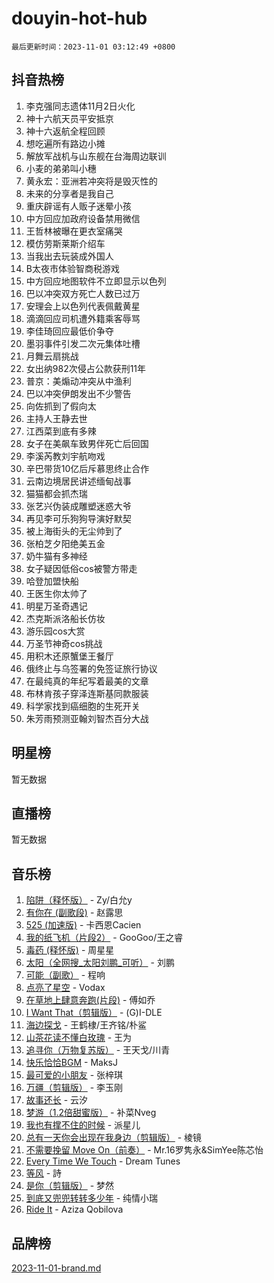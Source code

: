 # douyin-hot-hub

`最后更新时间：2023-11-01 03:12:49 +0800`

## 抖音热榜

1. 李克强同志遗体11月2日火化
1. 神十六航天员平安抵京
1. 神十六返航全程回顾
1. 想吃遍所有路边小摊
1. 解放军战机与山东舰在台海周边联训
1. 小麦的弟弟叫小穗
1. 黄永宏：亚洲若冲突将是毁灭性的
1. 未来的分享者是我自己
1. 重庆辟谣有人贩子迷晕小孩
1. 中方回应加政府设备禁用微信
1. 王哲林被曝在更衣室痛哭
1. 模仿劳斯莱斯介绍车
1. 当我出去玩装成外国人
1. B太夜市体验智商税游戏
1. 中方回应地图软件不立即显示以色列
1. 巴以冲突双方死亡人数已过万
1. 安理会上以色列代表佩戴黄星
1. 滴滴回应司机遭外籍乘客辱骂
1. 李佳琦回应最低价争夺
1. 墨羽事件引发二次元集体吐槽
1. 月舞云扇挑战
1. 女出纳982次侵占公款获刑11年
1. 普京：美煽动冲突从中渔利
1. 巴以冲突伊朗发出不少警告
1. 向佐抓到了假向太
1. 主持人王静去世
1. 江西菜到底有多辣
1. 女子在美飙车致男伴死亡后回国
1. 李溪芮教刘宇航吻戏
1. 辛巴带货10亿后斥慕思终止合作
1. 云南边境居民讲述缅甸战事
1. 猫猫都会抓杰瑞
1. 张艺兴伪装成雕塑迷惑大爷
1. 再见李可乐狗狗导演好默契
1. 被上海街头的无尘帅到了
1. 张柏芝夕阳绝美五金
1. 奶牛猫有多神经
1. 女子疑因低俗cos被警方带走
1. 哈登加盟快船
1. 王医生你太帅了
1. 明星万圣奇遇记
1. 杰克斯派洛船长仿妆
1. 游乐园cos大赏
1. 万圣节神奇cos挑战
1. 用积木还原蟹堡王餐厅
1. 俄终止与乌签署的免签证旅行协议
1. 在最纯真的年纪写着最美的文章
1. 布林肯孩子穿泽连斯基同款服装
1. 科学家找到癌细胞的生死开关
1. 朱芳雨预测亚翰刘智杰百分大战

## 明星榜

暂无数据

## 直播榜

暂无数据

## 音乐榜

1. [陷阱（释怀版）](https://sf3-cdn-tos.douyinstatic.com/obj/tos-cn-ve-2774/oE8C21LeZrzKLDFfQYgMzx4GAIHageG5IzayY7) - Zy/白允y
1. [有你在 (副歌段)](https://sf6-cdn-tos.douyinstatic.com/obj/tos-cn-ve-2774/o8zImmNsI8B0yfAW5FKAB1oBhkMAlIrwsZEi1V) - 赵露思
1. [525 (加速版)](https://sf3-cdn-tos.douyinstatic.com/obj/tos-cn-ve-2774/oIfKCtqfDyP8Vc9FpAPgWMyezT6LnDT1abRwGg) - 卡西恩Cacien
1. [我的纸飞机（片段2）](https://sf3-cdn-tos.douyinstatic.com/obj/tos-cn-ve-2774/oM2ZrKcg2CD5AeRB2gkeXOFB1IxAGJdZPazYHf) - GooGoo/王之睿
1. [毒药 (释怀版)](https://sf3-cdn-tos.douyinstatic.com/obj/tos-cn-ve-2774/oYILMEAzspdZBIzy4frJNB8ZHPHWAhiwowd4Ad) - 周星星
1. [太阳（全网搜_太阳刘鹏_可听）](https://sf3-cdn-tos.douyinstatic.com/obj/tos-cn-ve-2774/ogWbyIQnlBFImVbeDocRdCIYtBHlbJXgfZMvgz) - 刘鹏
1. [可能（副歌）](https://sf3-cdn-tos.douyinstatic.com/obj/tos-cn-ve-2774/cde1731888894259b333569393c2fb51) - 程响
1. [点亮了星空](https://sf3-cdn-tos.douyinstatic.com/obj/tos-cn-ve-2774/oEeZYED0P1FUySQvtdr5u4gInbCDeBOHzBhlrM) - Vodax
1. [在草地上肆意奔跑(片段)](https://sf3-cdn-tos.douyinstatic.com/obj/tos-cn-ve-2774/8831d494742f45dabdfa8adb8b817259) - 傅如乔
1. [I Want That（剪辑版）](https://sf6-cdn-tos.douyinstatic.com/obj/tos-cn-ve-2774/ogx30GAvzMkn0gNkBOfOm9s2vANhypgIh4QtWk) - (G)I-DLE
1. [海边探戈](https://sf3-cdn-tos.douyinstatic.com/obj/tos-cn-ve-2774/os9gE0VQCGqt6VQkZDyBBYvfSDY0QFe3vVmubn) - 王鹤棣/王齐铭/朴鲨
1. [山茶花读不懂白玫瑰](https://sf3-cdn-tos.douyinstatic.com/obj/tos-cn-ve-2774/osfn8B7DktrRHEPJgPCfDbw7QDQEkwC16BxZg9) - 王为
1. [追寻你（万物复苏版）](https://sf6-cdn-tos.douyinstatic.com/obj/tos-cn-ve-2774/oYeAZJsbjIDit9APmBg8u6uDUQnHmoCf3gbo74) - 王天戈/川青
1. [快乐恰恰BGM](https://sf6-cdn-tos.douyinstatic.com/obj/tos-cn-ve-2774/07b173ca7d2f40f3ba0b97ac7fa3a44a) - MaksJ
1. [最可爱的小朋友](https://sf6-cdn-tos.douyinstatic.com/obj/tos-cn-ve-2774/5bd491c213c64a2290532a2aad71f1ac) - 张梓琪
1. [万疆（剪辑版）](https://sf6-cdn-tos.douyinstatic.com/obj/tos-cn-ve-2774/ooG7oVgFlDTelKCjCsTTobQvbdtj1BBQXnfZd8) - 李玉刚
1. [故事还长](https://sf3-cdn-tos.douyinstatic.com/obj/tos-cn-ve-2774/30a26758c8594f0ab81ac675c33ee2c5) - 云汐
1. [梦游（1.2倍甜蜜版）](https://sf3-cdn-tos.douyinstatic.com/obj/tos-cn-ve-2774/o4gyAUm8hwufoEABmwVIiQtHsFuGzAEEWtNMzo) - 补菜Nveg
1. [我也有撑不住的时候](https://sf6-cdn-tos.douyinstatic.com/obj/tos-cn-ve-2774/okmtBE1dkIBhwxeiBJeDgQnQtICZWIJUI2bjQr) - 派星儿
1. [总有一天你会出现在我身边（剪辑版）](https://sf3-cdn-tos.douyinstatic.com/obj/tos-cn-ve-2774/oMLsHwhWW7CYoAhoWB9EXUQIzNBsfAJxpAoxCU) - 棱镜
1. [不需要挽留 Move On（前奏）](https://sf3-cdn-tos.douyinstatic.com/obj/tos-cn-ve-2774/ooCBhgCCkF4nExzQL9WZSUbitfA8IsDkgQIYhe) - Mr.16罗隽永&SimYee陈芯怡
1. [Every Time We Touch](https://sf6-cdn-tos.douyinstatic.com/obj/tos-cn-ve-2774/ogN6lUKQeBBfEVhIOMikG1CcJjugxk1tztZyhP) - Dream Tunes
1. [等风](https://sf6-cdn-tos.douyinstatic.com/obj/tos-cn-ve-2774/effb204e57d04c9da7a0a4c7dfa18c9b) - 詩
1. [是你（剪辑版）](https://sf3-cdn-tos.douyinstatic.com/obj/tos-cn-ve-2774/46019dae783c4c969944217fe1cfafc4) - 梦然
1. [到底又兜兜转转多少年](https://sf3-cdn-tos.douyinstatic.com/obj/tos-cn-ve-2774/os1AQ0obZlDYZQByBsnEHx8h9OoIgCJgXeOfwt) - 纯情小瑞
1. [Ride It](https://sf3-cdn-tos.douyinstatic.com/obj/tos-cn-ve-2774/oMZDIYec6eQynQyWBQnCM11DZzkgnBPtBpD4bi) - Aziza Qobilova

## 品牌榜

[2023-11-01-brand.md](2023-11-01-brand.md)
